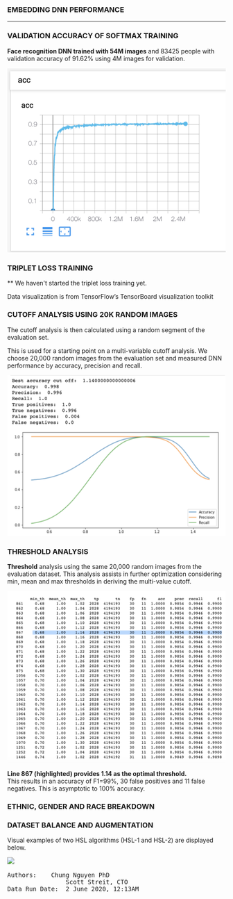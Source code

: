 ### EMBEDDING DNN PERFORMANCE ### 

***
### VALIDATION ACCURACY OF SOFTMAX TRAINING ###

**Face recognition DNN trained with 54M images** and 83425 people with validation accuracy of 91.62% using 4M images for validation. 

![](https://github.com/openinfer/PrivateIdentity/blob/master/images/Exp044_backup_Accuracy.png)

### TRIPLET LOSS TRAINING ###

** We haven't started the triplet loss training yet.

Data visualization is from TensorFlow’s TensorBoard visualization toolkit

### CUTOFF ANALYSIS USING 20K RANDOM IMAGES ###

The cutoff analysis is then calculated using a random segment of the evaluation set.

This is used for a starting point on a multi-variable cutoff analysis.  We choose 20,000 random images from the evaluation set and measured DNN performance by accuracy, precision and recall. 

![](https://github.com/openinfer/PrivateIdentity/blob/master/images/Exp044_backup_Cutoff_Analysis.png) 

### THRESHOLD ANALYSIS ###

**Threshold** analysis using the same 20,000 random images from the evaluation dataset. This analysis assists in further optimization considering min, mean and max thresholds in deriving the multi-value cutoff.

![](https://github.com/openinfer/PrivateIdentity/blob/master/images/Exp044_backup_Threshold_Analysis.png)

**Line 867 (highlighted) provides 1.14 as the optimal threshold.**  
This results in an accuracy of F1=99%, 30 false positives and 11 false negatives. This is asymptotic to 100% accuracy.


### ETHNIC, GENDER AND RACE BREAKDOWN

### DATASET BALANCE AND AUGMENTATION ### 


Visual examples of two HSL algorithms (HSL-1 and HSL-2) are displayed below.  

![](https://github.com/openinfer/PrivateIdentity/blob/master/images/HSL%20Images.png)
<pre>
Authors:  	Chung Nguyen PhD 
                Scott Streit, CTO
Data Run Date:  2 June 2020, 12:13AM
</pre>


